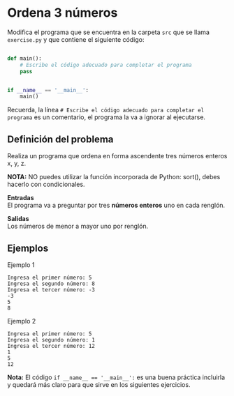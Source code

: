 # Ordena 3 números

Modifica el programa que se encuentra en la carpeta `src` que se llama
`exercise.py` y que contiene el siguiente código:

```python

def main():
    # Escribe el código adecuado para completar el programa
    pass


if __name__ == '__main__':
    main()
```

Recuerda, la línea `# Escribe el código adecuado para completar el programa` es un comentario, el programa la va a ignorar al ejecutarse.

## Definición del problema  

Realiza un programa que ordena en forma ascendente tres números enteros x, y, z.

**NOTA:** NO puedes utilizar la función incorporada de Python: sort(), debes hacerlo con condicionales.

**Entradas**  
El programa va a preguntar por tres **números enteros** uno en cada renglón.

**Salidas**  
Los números de menor a mayor uno por renglón.
 
## Ejemplos  

Ejemplo 1    

```plaintext
Ingresa el primer número: 5
Ingresa el segundo número: 8
Ingresa el tercer número: -3
-3
5
8
```
Ejemplo 2

```plaintext
Ingresa el primer número: 5
Ingresa el segundo número: 1
Ingresa el tercer número: 12
1
5
12
```
**Nota:** El código `if __name__ == '__main__':` es una buena práctica incluirla y quedará más claro para que sirve en los siguientes ejercicios.